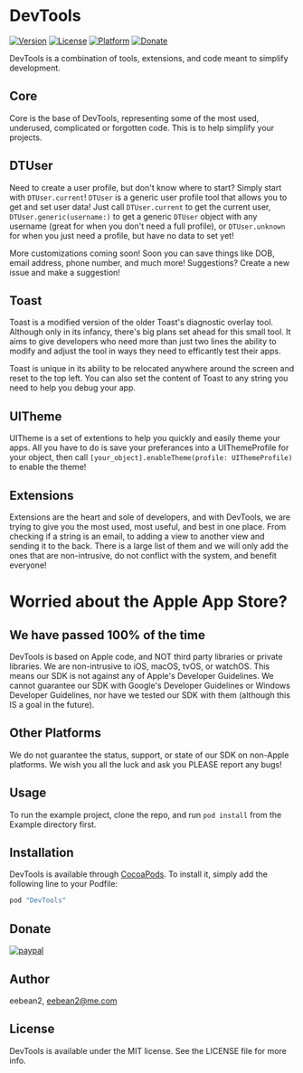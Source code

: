 # DevTools

[![Version](https://img.shields.io/cocoapods/v/DevTools.svg?style=flat)](http://cocoapods.org/pods/DevTools)
[![License](https://img.shields.io/cocoapods/l/DevTools.svg?style=flat)](http://cocoapods.org/pods/DevTools)
[![Platform](https://img.shields.io/cocoapods/p/DevTools.svg?style=flat)](http://cocoapods.org/pods/DevTools)
[![Donate](https://img.shields.io/badge/Donate-PayPal-green.svg)](https://www.paypal.com/cgi-bin/webscr?cmd=_s-xclick&hosted_button_id=AFQ67C767PDPL)

DevTools is a combination of tools, extensions, and code meant to simplify development.

## Core

Core is the base of DevTools, representing some of the most used, underused, complicated or forgotten code. This is to help simplify your projects.

## DTUser

Need to create a user profile, but don't know where to start? Simply start with `DTUser.current`! `DTUser` is a generic user profile tool that allows you to get and set user data! Just call `DTUser.current` to get the current user, `DTUser.generic(username:)` to get a generic `DTUser` object with any username (great for when you don't need a full profile), or `DTUser.unknown` for when you just need a profile, but have no data to set yet!

More customizations coming soon! Soon you can save things like DOB, email address, phone number, and much more! Suggestions? Create a new issue and make a suggestion!

## Toast

Toast is a modified version of the older Toast's diagnostic overlay tool. Although only in its infancy, there's big plans set ahead for this small tool. It aims to give developers who need more than just two lines the ability to modify and adjust the tool in ways they need to efficantly test their apps.

Toast is unique in its ability to be relocated anywhere around the screen and reset to the top left. You can also set the content of Toast to any string you need to help you debug your app.

## UITheme

UITheme is a set of extentions to help you quickly and easily theme your apps. All you have to do is save your preferances into a UIThemeProfile for your object, then call `[your_object].enableTheme(profile: UIThemeProfile)` to enable the theme!

## Extensions

Extensions are the heart and sole of developers, and with DevTools, we are trying to give you the most used, most useful, and best in one place. From checking if a string is an email, to adding a view to another view and sending it to the back. There is a large list of them and we will only add the ones that are non-intrusive, do not conflict with the system, and benefit everyone!

# Worried about the Apple App Store?

## We have passed 100% of the time

DevTools is based on Apple code, and NOT third party libraries or private libraries. We are non-intrusive to iOS, macOS, tvOS, or watchOS. This means our SDK is not against any of Apple's Developer Guidelines. We cannot guarantee our SDK with Google's Developer Guidelines or Windows Developer Guidelines, nor have we tested our SDK with them (although this IS a goal in the future).

## Other Platforms

We do not guarantee the status, support, or state of our SDK on non-Apple platforms. We wish you all the luck and ask you PLEASE report any bugs!

## Usage

To run the example project, clone the repo, and run `pod install` from the Example directory first.

## Installation

DevTools is available through [CocoaPods](http://cocoapods.org). To install
it, simply add the following line to your Podfile:

```ruby
pod "DevTools"
```

## Donate

[![paypal](https://www.paypalobjects.com/en_US/i/btn/btn_donateCC_LG.gif)](https://www.paypal.com/cgi-bin/webscr?cmd=_s-xclick&hosted_button_id=AFQ67C767PDPL)

## Author

eebean2, eebean2@me.com

## License

DevTools is available under the MIT license. See the LICENSE file for more info.
